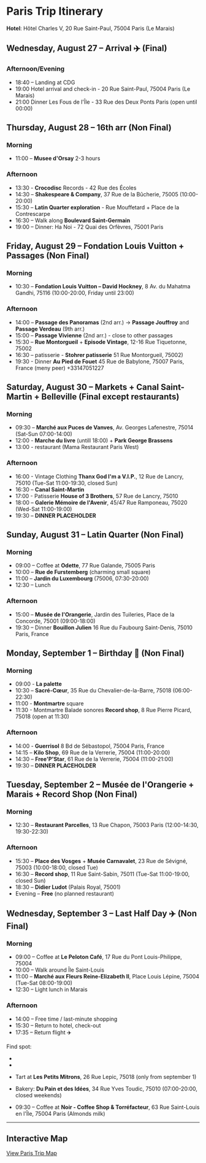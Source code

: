 # Paris Trip Itinerary

**Hotel**: Hôtel Charles V, 20 Rue Saint-Paul, 75004 Paris (Le Marais)

## Wednesday, August 27 – Arrival ✈️ (Final)

### Afternoon/Evening
* 18:40 – Landing at CDG
* 19:00 Hotel arrival and check-in - 20 Rue Saint-Paul, 75004 Paris (Le Marais)
* 21:00 Dinner Les Fous de l'Île - 33 Rue des Deux Ponts Paris (open until 00:00)

## Thursday, August 28 – 16th arr (Non Final)

### Morning
* 11:00 – **Musee d'Orsay** 2-3 hours

### Afternoon
* 13:30 - **Crocodisc** Records - 42 Rue des Écoles
* 14:30 – **Shakespeare & Company**, 37 Rue de la Bûcherie, 75005 (10:00-20:00)
* 15:30 – **Latin Quarter exploration** - Rue Mouffetard + Place de la Contrescarpe
* 16:30 – Walk along **Boulevard Saint-Germain**
* 19:00 – Dinner: Ha Noi - 72 Quai des Orfèvres, 75001 Paris

## Friday, August 29 – Fondation Louis Vuitton + Passages (Non Final)

### Morning
* 10:30 – **Fondation Louis Vuitton – David Hockney**, 8 Av. du Mahatma Gandhi, 75116 (10:00-20:00, Friday until 23:00)

### Afternoon
* 14:00 – **Passage des Panoramas** (2nd arr.) → **Passage Jouffroy** and **Passage Verdeau** (9th arr.)
* 15:00 – **Passage Vivienne** (2nd arr.) - close to other passages
* 15:30 – **Rue Montorgueil** + **Episode Vintage**, 12-16 Rue Tiquetonne, 75002
* 16:30 – patisserie - **Stohrer patisserie** 51 Rue Montorgueil, 75002)
* 19:30 - Dinner **Au Pied de Fouet** 45 Rue de Babylone, 75007 Paris, France (meny peer) +33147051227

## Saturday, August 30 – Markets + Canal Saint-Martin + Belleville (Final except restaurants)

### Morning
* 09:30 – **Marché aux Puces de Vanves**, Av. Georges Lafenestre, 75014 (Sat-Sun 07:00-14:00)
* 12:00 - **Marche du livre** (untill 18:00) + **Park George Brassens**
* 13:00 - restaurant (Mama Restaurant Paris West)

### Afternoon
* 16:00 - Vintage Clothing **Thanx God I'm a V.I.P.**, 12 Rue de Lancry, 75010 (Tue-Sat 11:00-19:30, closed Sun)
* 16:30 – **Canal Saint-Martin** 
* 17:00 - Patisserie **House of 3 Brothers**, 57 Rue de Lancry, 75010
* 18:00 – **Galerie Mémoire de l'Avenir**, 45/47 Rue Ramponeau, 75020 (Wed-Sat 11:00-19:00)
* 19:30 – **DINNER PLACEHOLDER**

## Sunday, August 31 – Latin Quarter (Non Final)

### Morning
* 09:00 – Coffee at **Odette**, 77 Rue Galande, 75005 Paris
* 10:00 – **Rue de Furstemberg** (charming small square)
* 11:00 – **Jardin du Luxembourg** (75006, 07:30-20:00)
* 12:30 – Lunch 

### Afternoon
* 15:00 – **Musée de l'Orangerie**, Jardin des Tuileries, Place de la Concorde, 75001 (09:00-18:00)
* 19:30 – Dinner **Bouillon Julien** 16 Rue du Faubourg Saint-Denis, 75010 Paris, France

## Monday, September 1 – Birthday 🎉 (Non Final)

### Morning
* 09:00 - **La palette** 
* 10:30 – **Sacré-Cœur**, 35 Rue du Chevalier-de-la-Barre, 75018 (06:00-22:30)
* 11:00 - **Montmartre** square
* 11:30 - Montmartre Balade sonores **Record shop**, 8 Rue Pierre Picard, 75018 (open at 11:30)

### Afternoon
* 14:00 - **Guerrisol** 8 Bd de Sébastopol, 75004 Paris, France
* 14:15 – **Kilo Shop**, 69 Rue de la Verrerie, 75004 (11:00-20:00)
* 14:30 – **Free'P'Star**, 61 Rue de la Verrerie, 75004 (11:00-21:00)
* 19:30 – **DINNER PLACEHOLDER**

## Tuesday, September 2 – Musée de l'Orangerie + Marais + Record Shop (Non Final)

### Morning
* 12:30 – **Restaurant Parcelles**, 13 Rue Chapon, 75003 Paris (12:00-14:30, 19:30-22:30)

### Afternoon
* 15:30 – **Place des Vosges** + **Musée Carnavalet**, 23 Rue de Sévigné, 75003 (10:00-18:00, closed Tue)
* 16:30 – **Record shop**, 11 Rue Saint-Sabin, 75011 (Tue-Sat 11:00-19:00, closed Sun)
* 18:30 – **Didier Ludot** (Palais Royal, 75001)
* Evening – **Free** (no planned restaurant)

## Wednesday, September 3 – Last Half Day ✈️ (Non Final)

### Morning
* 09:00 – Coffee at **Le Peloton Café**, 17 Rue du Pont Louis-Philippe, 75004
* 10:00 – Walk around Île Saint-Louis
* 11:00 – **Marché aux Fleurs Reine-Elizabeth II**, Place Louis Lépine, 75004 (Tue-Sat 08:00-19:00)
* 12:30 – Light lunch in Marais

### Afternoon
* 14:00 – Free time / last-minute shopping
* 15:30 – Return to hotel, check-out
* 17:35 – Return flight ✈️


Find spot:

* 
* 

* Tart at **Les Petits Mitrons**, 26 Rue Lepic, 75018 (only from september 1)
* Bakery: **Du Pain et des Idées**, 34 Rue Yves Toudic, 75010 (07:00-20:00, closed weekends)
* 09:30 – Coffee at **Noir - Coffee Shop & Torréfacteur**, 63 Rue Saint-Louis en l'Île, 75004 Paris (Almonds milk)

---

## Interactive Map

[View Paris Trip Map](https://avitaln.github.io/pi/map.html)

